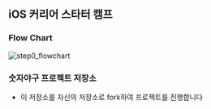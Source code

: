 ## iOS 커리어 스타터 캠프

### Flow Chart 
![step0_flowchart](https://user-images.githubusercontent.com/59204352/185026725-9ae94505-86b0-4786-bc5b-30406be1cc5e.svg)


### 숫자야구 프로젝트 저장소

- 이 저장소를 자신의 저장소로 fork하여 프로젝트를 진행합니다

